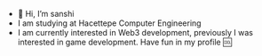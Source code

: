 - 👋 Hi, I’m sanshi
- I am studying at Hacettepe Computer Engineering
- I am currently interested in Web3 development, previously I was interested in game development. Have fun in my profile 🆒
